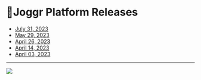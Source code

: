 <!--@@joggrdoc@@-->
<!-- @joggr:version(v1):end -->
<!-- @joggr:warning:start -->
<!-- 
  _   _   _    __        __     _      ____    _   _   ___   _   _    ____     _   _   _ 
 | | | | | |   \ \      / /    / \    |  _ \  | \ | | |_ _| | \ | |  / ___|   | | | | | |
 | | | | | |    \ \ /\ / /    / _ \   | |_) | |  \| |  | |  |  \| | | |  _    | | | | | |
 |_| |_| |_|     \ V  V /    / ___ \  |  _ <  | |\  |  | |  | |\  | | |_| |   |_| |_| |_|
 (_) (_) (_)      \_/\_/    /_/   \_\ |_| \_\ |_| \_| |___| |_| \_|  \____|   (_) (_) (_)
                                                              
This document is managed by Joggr. Editing this document could break Joggr's core features, i.e. our 
ability to auto-maintain this document. Please use the Joggr editor to edit this document 
(link at bottom of the page).
-->
<!-- @joggr:warning:end -->
# 🏃Joggr Platform Releases

*   [July 31, 2023](2023-07-31.md)
*   [May 29, 2023](2023-05-29.md)
*   [April 26, 2023](2023-04-26.md)
*   [April 14, 2023](2023-04-14.md)
*   [April 03, 2023](2023-04-03.md)

<!-- @joggr:editLink(40dcfe68-b544-4abd-aa8a-374a99d6fc7c):start -->
---
<a href="https://app.joggr.io/app/documents/40dcfe68-b544-4abd-aa8a-374a99d6fc7c/edit" alt="Edit doc on Joggr">
  <img src="https://storage.googleapis.com/joggr-public-assets/github/badges/edit-document-badge.svg" />
</a>
<!-- @joggr:editLink(40dcfe68-b544-4abd-aa8a-374a99d6fc7c):end -->